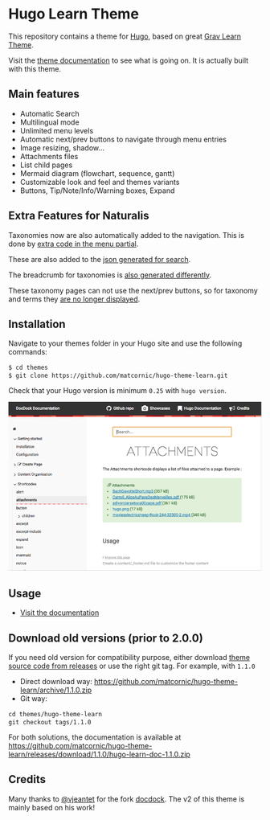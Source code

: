 # Hugo Learn Theme

This repository contains a theme for [Hugo](https://gohugo.io/), based on great [Grav Learn Theme](http://learn.getgrav.org/).

Visit the [theme documentation](https://learn.netlify.com/en/) to see what is going on. It is actually built with this theme.

## Main features

- Automatic Search
- Multilingual mode
- Unlimited menu levels
- Automatic next/prev buttons to navigate through menu entries
- Image resizing, shadow…
- Attachments files
- List child pages
- Mermaid diagram (flowchart, sequence, gantt)
- Customizable look and feel and themes variants
- Buttons, Tip/Note/Info/Warning boxes, Expand

## Extra Features for Naturalis

Taxonomies now are also automatically added to the navigation. This is done by
[extra code in the menu partial](https://github.com/naturalis/hugo-theme-naturalis/blob/df79612d9a5496265db7469113a0a7cdacabc40f/layouts/partials/menu.html#L28).

These are also added to the [json generated for search](https://github.com/naturalis/hugo-theme-naturalis/blob/df79612d9a5496265db7469113a0a7cdacabc40f/layouts/index.json#L13).

The breadcrumb for taxonomies is [also generated differently](https://github.com/naturalis/hugo-theme-naturalis/blob/df79612d9a5496265db7469113a0a7cdacabc40f/layouts/partials/header.html#L93).

These taxonomy pages can not use the next/prev buttons, so for taxonomy and terms they
[are no longer displayed](https://github.com/naturalis/hugo-theme-naturalis/blob/df79612d9a5496265db7469113a0a7cdacabc40f/layouts/partials/footer.html#L12). 


## Installation

Navigate to your themes folder in your Hugo site and use the following commands:

```
$ cd themes
$ git clone https://github.com/matcornic/hugo-theme-learn.git
```

Check that your Hugo version is minimum `0.25` with `hugo version`.

![Overview](https://github.com/matcornic/hugo-theme-learn/raw/master/images/tn.png)

## Usage

- [Visit the documentation](https://learn.netlify.com/en/)

## Download old versions (prior to 2.0.0)

If you need old version for compatibility purpose, either download [theme source code from releases](https://github.com/matcornic/hugo-theme-learn/releases) or use the right git tag. For example, with `1.1.0` 

- Direct download way: https://github.com/matcornic/hugo-theme-learn/archive/1.1.0.zip
- Git way:

```shell
cd themes/hugo-theme-learn
git checkout tags/1.1.0
```

For both solutions, the documentation is available at https://github.com/matcornic/hugo-theme-learn/releases/download/1.1.0/hugo-learn-doc-1.1.0.zip

## Credits

Many thanks to [@vjeantet](https://github.com/vjeantet/) for the fork [docdock](https://github.com/vjeantet/hugo-theme-docdock). The v2 of this theme is mainly based on his work!
